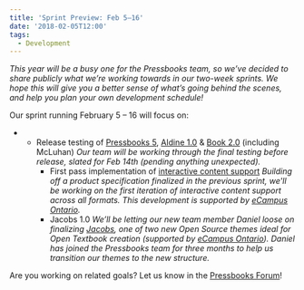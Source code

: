 ```yaml
---
title: 'Sprint Preview: Feb 5–16'
date: '2018-02-05T12:00'
tags:
  - Development
---
```


_This year will be a busy one for the Pressbooks team, so we’ve decided to share publicly
what we’re working towards in our two-week sprints. We hope this will give you a better
sense of what’s going behind the scenes, and help you plan your own development schedule!_

Our sprint running February 5 – 16 will focus on:

- - Release testing of
    [Pressbooks 5](https://pressbooks.org/blog/2018/01/17/pressbooks-5-developer-guide/),
    [Aldine 1.0](https://github.com/pressbooks/pressbooks-aldine/projects/1) &
    [Book 2.0](https://github.com/pressbooks/pressbooks-book/projects/1) (including
    McLuhan) _Our team will be working through the final testing before release, slated
    for Feb 14th (pending anything unexpected)._
    - First pass implementation of
      [interactive content support](https://github.com/pressbooks/pressbooks/issues/1071)
      _Building off a product specification finalized in the previous sprint, we'll be
      working on the first iteration of interactive content support across all formats.
      This development is supported by [eCampus Ontario](https://www.ecampusontario.ca/)._
    - Jacobs 1.0 _We’ll be letting our new team member Daniel loose on finalizing
      [Jacobs](https://github.com/pressbooks/pressbooks-jacobs), one of two new Open
      Source themes ideal for Open Textbook creation (supported by
      [eCampus Ontario](https://www.ecampusontario.ca/)). Daniel has joined the Pressbooks
      team for three months to help us transition our themes to the new structure._

Are you working on related goals? Let us know in the
[Pressbooks Forum](https://discourse.pressbooks.org)!
